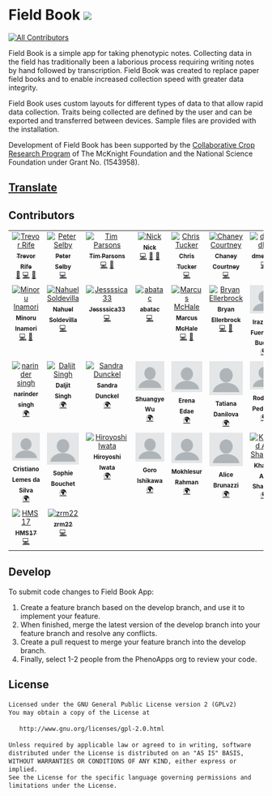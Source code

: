 # Field Book <a href="https://play.google.com/store/apps/details?id=com.fieldbook.tracker"><img src="https://play.google.com/intl/en_us/badges/static/images/badges/en_badge_web_generic.png" height="50"></a>
<!-- ALL-CONTRIBUTORS-BADGE:START - Do not remove or modify this section -->
[![All Contributors](https://img.shields.io/badge/all_contributors-30-orange.svg?style=flat-square)](#contributors-)
<!-- ALL-CONTRIBUTORS-BADGE:END -->

Field Book is a simple app for taking phenotypic notes. Collecting data in the field has traditionally been a laborious process requiring writing notes by hand followed by transcription. Field Book was created to replace paper field books and to enable increased collection speed with greater data integrity.

Field Book uses custom layouts for different types of data to that allow rapid data collection. Traits being collected are defined by the user and can be exported and transferred between devices. Sample files are provided with the installation.

Development of Field Book has been supported by the [Collaborative Crop Research Program][1] of The McKnight Foundation and the National Science Foundation under Grant No. (1543958).

## [Translate](https://osij6hx.oneskyapp.com/collaboration/project?id=28259)

## Contributors
<!-- ALL-CONTRIBUTORS-LIST:START - Do not remove or modify this section -->
<!-- prettier-ignore-start -->
<!-- markdownlint-disable -->
<table>
  <tbody>
    <tr>
      <td align="center" valign="top" width="14.28%"><a href="https://github.com/trife"><img src="https://avatars.githubusercontent.com/u/1869534?v=4?s=100" width="100px;" alt="Trevor Rife"/><br /><sub><b>Trevor Rife</b></sub></a><br /><a href="#projectManagement-trife" title="Project Management">📆</a> <a href="https://github.com/PhenoApps/Field-Book/commits?author=trife" title="Code">💻</a> <a href="#design-trife" title="Design">🎨</a></td>
      <td align="center" valign="top" width="14.28%"><a href="https://github.com/BrapiCoordinatorSelby"><img src="https://avatars.githubusercontent.com/u/32845555?v=4?s=100" width="100px;" alt="Peter Selby"/><br /><sub><b>Peter Selby</b></sub></a><br /><a href="https://github.com/PhenoApps/Field-Book/commits?author=BrapiCoordinatorSelby" title="Code">💻</a></td>
      <td align="center" valign="top" width="14.28%"><a href="https://github.com/timparsons"><img src="https://avatars.githubusercontent.com/u/3004635?v=4?s=100" width="100px;" alt="Tim Parsons"/><br /><sub><b>Tim Parsons</b></sub></a><br /><a href="https://github.com/PhenoApps/Field-Book/commits?author=timparsons" title="Code">💻</a> <a href="https://github.com/PhenoApps/Field-Book/pulls?q=is%3Apr+reviewed-by%3Atimparsons" title="Reviewed Pull Requests">👀</a></td>
      <td align="center" valign="top" width="14.28%"><a href="https://github.com/nickpalladino"><img src="https://avatars.githubusercontent.com/u/53413353?v=4?s=100" width="100px;" alt="Nick"/><br /><sub><b>Nick</b></sub></a><br /><a href="https://github.com/PhenoApps/Field-Book/commits?author=nickpalladino" title="Code">💻</a> <a href="https://github.com/PhenoApps/Field-Book/pulls?q=is%3Apr+reviewed-by%3Anickpalladino" title="Reviewed Pull Requests">👀</a> <a href="https://github.com/PhenoApps/Field-Book/issues?q=author%3Anickpalladino" title="Bug reports">🐛</a></td>
      <td align="center" valign="top" width="14.28%"><a href="https://github.com/ctucker3"><img src="https://avatars.githubusercontent.com/u/17887341?v=4?s=100" width="100px;" alt="Chris Tucker"/><br /><sub><b>Chris Tucker</b></sub></a><br /><a href="https://github.com/PhenoApps/Field-Book/commits?author=ctucker3" title="Code">💻</a></td>
      <td align="center" valign="top" width="14.28%"><a href="https://github.com/chaneylc"><img src="https://avatars.githubusercontent.com/u/5421632?v=4?s=100" width="100px;" alt="Chaney Courtney"/><br /><sub><b>Chaney Courtney</b></sub></a><br /><a href="https://github.com/PhenoApps/Field-Book/commits?author=chaneylc" title="Code">💻</a></td>
      <td align="center" valign="top" width="14.28%"><a href="https://github.com/dmeidlin"><img src="https://avatars.githubusercontent.com/u/14339308?v=4?s=100" width="100px;" alt="dmeidlin"/><br /><sub><b>dmeidlin</b></sub></a><br /><a href="https://github.com/PhenoApps/Field-Book/commits?author=dmeidlin" title="Code">💻</a></td>
    </tr>
    <tr>
      <td align="center" valign="top" width="14.28%"><a href="https://github.com/m-inamori"><img src="https://avatars.githubusercontent.com/u/58535480?v=4?s=100" width="100px;" alt="Minoru Inamori"/><br /><sub><b>Minoru Inamori</b></sub></a><br /><a href="https://github.com/PhenoApps/Field-Book/commits?author=m-inamori" title="Code">💻</a> <a href="#ideas-m-inamori" title="Ideas, Planning, & Feedback">🤔</a></td>
      <td align="center" valign="top" width="14.28%"><a href="https://github.com/nahuel-soldevilla"><img src="https://avatars.githubusercontent.com/u/19394293?v=4?s=100" width="100px;" alt="Nahuel Soldevilla"/><br /><sub><b>Nahuel Soldevilla</b></sub></a><br /><a href="https://github.com/PhenoApps/Field-Book/commits?author=nahuel-soldevilla" title="Code">💻</a></td>
      <td align="center" valign="top" width="14.28%"><a href="https://github.com/Jessssica33"><img src="https://avatars.githubusercontent.com/u/36747798?v=4?s=100" width="100px;" alt="Jessssica33"/><br /><sub><b>Jessssica33</b></sub></a><br /><a href="https://github.com/PhenoApps/Field-Book/commits?author=Jessssica33" title="Code">💻</a></td>
      <td align="center" valign="top" width="14.28%"><a href="https://github.com/abatac"><img src="https://avatars.githubusercontent.com/u/5011207?v=4?s=100" width="100px;" alt="abatac"/><br /><sub><b>abatac</b></sub></a><br /><a href="https://github.com/PhenoApps/Field-Book/commits?author=abatac" title="Code">💻</a></td>
      <td align="center" valign="top" width="14.28%"><a href="https://github.com/marcusmchale"><img src="https://avatars.githubusercontent.com/u/15052304?v=4?s=100" width="100px;" alt="Marcus McHale"/><br /><sub><b>Marcus McHale</b></sub></a><br /><a href="https://github.com/PhenoApps/Field-Book/commits?author=marcusmchale" title="Code">💻</a> <a href="https://github.com/PhenoApps/Field-Book/issues?q=author%3Amarcusmchale" title="Bug reports">🐛</a></td>
      <td align="center" valign="top" width="14.28%"><a href="https://github.com/bellerbrock"><img src="https://avatars.githubusercontent.com/u/11297346?v=4?s=100" width="100px;" alt="Bryan Ellerbrock"/><br /><sub><b>Bryan Ellerbrock</b></sub></a><br /><a href="https://github.com/PhenoApps/Field-Book/commits?author=bellerbrock" title="Code">💻</a> <a href="#ideas-bellerbrock" title="Ideas, Planning, & Feedback">🤔</a></td>
      <td align="center" valign="top" width="14.28%"><img src="https://raw.githubusercontent.com/PhenoApps/Field-Book/master/.github/blank-profile.png?s=100" width="100px;" alt="Irazema Fuentes-Bueno"/><br /><sub><b>Irazema Fuentes-Bueno</b></sub><br /><a href="#translation" title="Translation">🌍</a></td>
    </tr>
    <tr>
      <td align="center" valign="top" width="14.28%"><a href="http://cropgen.github.io"><img src="https://avatars.githubusercontent.com/u/7772391?v=4?s=100" width="100px;" alt="narinder singh"/><br /><sub><b>narinder singh</b></sub></a><br /><a href="#translation-cropgen" title="Translation">🌍</a></td>
      <td align="center" valign="top" width="14.28%"><a href="https://github.com/singhdj2"><img src="https://avatars.githubusercontent.com/u/7775048?v=4?s=100" width="100px;" alt="Daljit Singh"/><br /><sub><b>Daljit Singh</b></sub></a><br /><a href="#translation-singhdj2" title="Translation">🌍</a></td>
      <td align="center" valign="top" width="14.28%"><a href="https://github.com/sdunckel"><img src="https://avatars.githubusercontent.com/u/4632324?v=4?s=100" width="100px;" alt="Sandra Dunckel"/><br /><sub><b>Sandra Dunckel</b></sub></a><br /><a href="#translation-sdunckel" title="Translation">🌍</a></td>
      <td align="center" valign="top" width="14.28%"><img src="https://raw.githubusercontent.com/PhenoApps/Field-Book/master/.github/blank-profile.png?s=100" width="100px;" alt="Shuangye Wu"/><br /><sub><b>Shuangye Wu</b></sub><br /><a href="#translation" title="Translation">🌍</a></td>
      <td align="center" valign="top" width="14.28%"><img src="https://raw.githubusercontent.com/PhenoApps/Field-Book/master/.github/blank-profile.png?s=100" width="100px;" alt="Erena Edae"/><br /><sub><b>Erena Edae</b></sub><br /><a href="#translation" title="Translation">🌍</a></td>
      <td align="center" valign="top" width="14.28%"><img src="https://raw.githubusercontent.com/PhenoApps/Field-Book/master/.github/blank-profile.png?s=100" width="100px;" alt="Tatiana Danilova"/><br /><sub><b>Tatiana Danilova</b></sub><br /><a href="#translation" title="Translation">🌍</a></td>
      <td align="center" valign="top" width="14.28%"><img src="https://raw.githubusercontent.com/PhenoApps/Field-Book/master/.github/blank-profile.png?s=100" width="100px;" alt="Rodrigo Pedrozo"/><br /><sub><b>Rodrigo Pedrozo</b></sub><br /><a href="#translation" title="Translation">🌍</a></td>
    </tr>
    <tr>
      <td align="center" valign="top" width="14.28%"><img src="https://raw.githubusercontent.com/PhenoApps/Field-Book/master/.github/blank-profile.png?s=100" width="100px;" alt="Cristiano Lemes da Silva"/><br /><sub><b>Cristiano Lemes da Silva</b></sub><br /><a href="#translation" title="Translation">🌍</a></td>
      <td align="center" valign="top" width="14.28%"><img src="https://raw.githubusercontent.com/PhenoApps/Field-Book/master/.github/blank-profile.png?s=100" width="100px;" alt="Sophie Bouchet"/><br /><sub><b>Sophie Bouchet</b></sub><br /><a href="#translation" title="Translation">🌍</a></td>
      <td align="center" valign="top" width="14.28%"><a href="https://github.com/hiroiw"><img src="https://avatars.githubusercontent.com/u/17869371?v=4?s=100" width="100px;" alt="Hiroyoshi Iwata"/><br /><sub><b>Hiroyoshi Iwata</b></sub></a><br /><a href="#translation-hiroiw" title="Translation">🌍</a></td>
      <td align="center" valign="top" width="14.28%"><img src="https://raw.githubusercontent.com/PhenoApps/Field-Book/master/.github/blank-profile.png?s=100" width="100px;" alt="Goro Ishikawa"/><br /><sub><b>Goro Ishikawa</b></sub><br /><a href="#translation" title="Translation">🌍</a></td>
      <td align="center" valign="top" width="14.28%"><img src="https://raw.githubusercontent.com/PhenoApps/Field-Book/master/.github/blank-profile.png?s=100" width="100px;" alt="Mokhlesur Rahman"/><br /><sub><b>Mokhlesur Rahman</b></sub><br /><a href="#translation" title="Translation">🌍</a></td>
      <td align="center" valign="top" width="14.28%"><img src="https://raw.githubusercontent.com/PhenoApps/Field-Book/master/.github/blank-profile.png?s=100" width="100px;" alt="Alice Brunazzi"/><br /><sub><b>Alice Brunazzi</b></sub><br /><a href="#translation" title="Translation">🌍</a></td>
      <td align="center" valign="top" width="14.28%"><a href="https://www.ar-php.org/"><img src="https://avatars.githubusercontent.com/u/11270404?v=4?s=100" width="100px;" alt="Khaled Al-Shamaa"/><br /><sub><b>Khaled Al-Shamaa</b></sub></a><br /><a href="#translation-khaled-alshamaa" title="Translation">🌍</a></td>
    </tr>
    <tr>
      <td align="center" valign="top" width="14.28%"><a href="https://github.com/HMS17"><img src="https://avatars.githubusercontent.com/u/84345306?v=4?s=100" width="100px;" alt="HMS17"/><br /><sub><b>HMS17</b></sub></a><br /><a href="https://github.com/PhenoApps/Field-Book/commits?author=HMS17" title="Code">💻</a></td>
      <td align="center" valign="top" width="14.28%"><a href="https://github.com/zrm22"><img src="https://avatars.githubusercontent.com/u/54960003?v=4?s=100" width="100px;" alt="zrm22"/><br /><sub><b>zrm22</b></sub></a><br /><a href="https://github.com/PhenoApps/Field-Book/commits?author=zrm22" title="Code">💻</a></td>
    </tr>
  </tbody>
</table>

<!-- markdownlint-restore -->
<!-- prettier-ignore-end -->

<!-- ALL-CONTRIBUTORS-LIST:END -->

## Develop
To submit code changes to Field Book App:

1. Create a feature branch based on the develop branch, and use it to implement your feature.
2. When finished, merge the latest version of the develop branch into your feature branch and resolve any conflicts.
3. Create a pull request to merge your feature branch into the develop branch.
4. Finally, select 1-2 people from the PhenoApps org to review your code.


## License
    Licensed under the GNU General Public License version 2 (GPLv2)
    You may obtain a copy of the License at

       http://www.gnu.org/licenses/gpl-2.0.html

    Unless required by applicable law or agreed to in writing, software
    distributed under the License is distributed on an "AS IS" BASIS,
    WITHOUT WARRANTIES OR CONDITIONS OF ANY KIND, either express or implied.
    See the License for the specific language governing permissions and
    limitations under the License.

[1]: http://ccrp.org/
